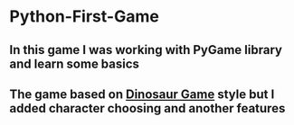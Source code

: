 # Python-First-Game
## In this game I was working with PyGame library and learn some basics 
## The game based on [Dinosaur Game](https://dinosaur-game.io/) style but I added character choosing and another features
